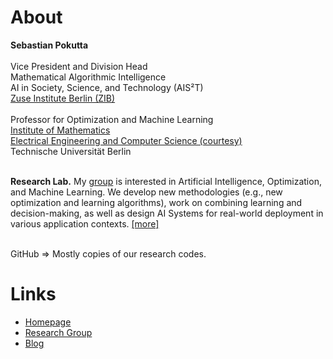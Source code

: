 # About 

**Sebastian Pokutta** <br><br>
Vice President and Division Head <br>
Mathematical Algorithmic Intelligence <br>
AI in Society, Science, and Technology (AIS²T) <br>
[Zuse Institute Berlin (ZIB)](https://www.zib.de/) <br> <br>
Professor for
Optimization and Machine Learning <br>
[Institute of Mathematics](https://www.math.tu-berlin.de/menue/home/) <br>
[Electrical Engineering and Computer Science (courtesy)](https://www.eecs.tu-berlin.de/) <br>
Technische Universität Berlin <br> <br>

**Research Lab.** My [group](https://iol.zib.de/) is interested in Artificial Intelligence, Optimization, and Machine Learning. We develop new methodologies (e.g., new optimization and learning algorithms), work on combining learning and decision-making, as well as design AI Systems for real-world deployment in various application contexts. [[more]](https://iol.zib.de/research/) <br> <br>

GitHub => Mostly copies of our research codes.

# Links

* [Homepage](http://www.pokutta.com)
* [Research Group](https://iol.zib.de)
* [Blog](http://www.pokutta.com/blog)
